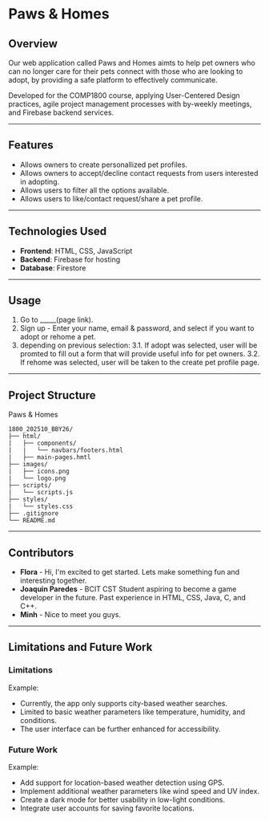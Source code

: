 
# Paws & Homes

## Overview
Our web application called Paws and Homes aimts to help pet owners who can no longer care for their pets connect with those who are looking to adopt, by providing a safe platform to effectively communicate.

Developed for the COMP1800 course, applying User-Centered Design practices, agile project management processes with by-weekly meetings, and Firebase backend services.

---

## Features
- Allows owners to create personallized pet profiles.
- Allows owners to accept/decline contact requests from users interested in adopting.
- Allows users to filter all the options available.
- Allows users to like/contact request/share a pet profile.

---

## Technologies Used

- **Frontend**: HTML, CSS, JavaScript
- **Backend**: Firebase for hosting
- **Database**: Firestore

---

## Usage

1. Go to _____(page link).
2. Sign up - Enter your name, email & password, and select if you want to adopt or rehome a pet.
3. depending on previous selection:
    3.1. If adopt was selected, user will be promted to fill out a form that will provide useful info for pet owners.
    3.2. If rehome was selected, user will be taken to the create pet profile page.

---

## Project Structure

Paws & Homes
```
1800_202510_BBY26/
├── html/
|   ├── components/
|   |   └── navbars/footers.html
|   ├── main-pages.hmtl
├── images/
|   ├── icons.png
|   └── logo.png
├── scripts/
|   └── scripts.js
├── styles/
|   └── styles.css
├── .gitignore
└── README.md
```

---

## Contributors
- **Flora** - Hi, I'm excited to get started. Lets make something fun and interesting together.
- **Joaquin Paredes** - BCIT CST Student aspiring to become a game developer in the future. Past experience in HTML, CSS, Java, C, and C++.
- **Minh** - Nice to meet you guys.
---

## Limitations and Future Work
### Limitations

Example:
- Currently, the app only supports city-based weather searches.
- Limited to basic weather parameters like temperature, humidity, and conditions.
- The user interface can be further enhanced for accessibility.

### Future Work

Example: 
- Add support for location-based weather detection using GPS.
- Implement additional weather parameters like wind speed and UV index.
- Create a dark mode for better usability in low-light conditions.
- Integrate user accounts for saving favorite locations.